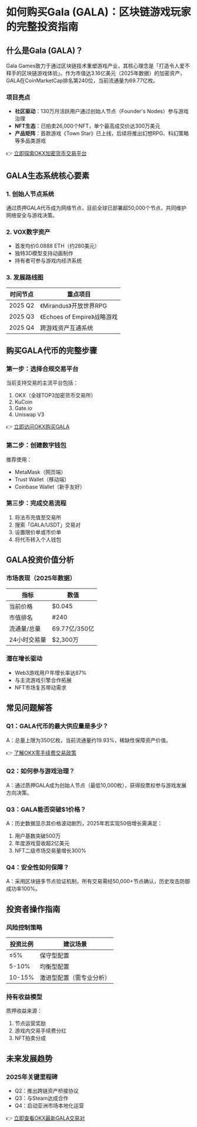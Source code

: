 # 如何购买Gala (GALA)：区块链游戏玩家的完整投资指南

## 什么是Gala (GALA)？

Gala Games致力于通过区块链技术重塑游戏产业，其核心理念是「打造令人爱不释手的区块链游戏体验」。作为市值达3.16亿美元（2025年数据）的加密资产，GALA在CoinMarketCap排名第240位，当前流通量为69.77亿枚。

### 项目亮点
- **社区驱动**：130万月活跃用户通过创始人节点（Founder's Nodes）参与游戏治理
- **NFT生态**：已拍卖26,000个NFT，单个最高成交价达300万美元
- **产品矩阵**：首款游戏《Town Star》已上线，后续将推出幻想RPG、科幻策略等多品类游戏

👉 [立即探索OKX加密货币交易平台](https://bit.ly/okx_welcome)

## GALA生态系统核心要素

### 1. 创始人节点系统
通过质押GALA代币成为网络节点，目前全球已部署超50,000个节点，共同维护网络安全与游戏决策。

### 2. VOX数字资产
- 首发均价0.0888 ETH（约280美元）
- 独特3D模型支持动画制作
- 持有者可参与游戏内经济系统

### 3. 发展路线图
| 时间节点 | 重点项目 |
|---------|---------|
| 2025 Q2 | 《Mirandus》开放世界RPG |
| 2025 Q3 | 《Echoes of Empire》战略游戏 |
| 2025 Q4 | 跨游戏资产互通系统 |

## 购买GALA代币的完整步骤

### 第一步：选择合规交易平台
当前支持交易的主流平台包括：
1. OKX（全球TOP3加密货币交易所）
2. KuCoin
3. Gate.io
4. Uniswap V3

👉 [立即访问OKX购买GALA](https://bit.ly/okx_welcome)

### 第二步：创建数字钱包
推荐使用：
- MetaMask（网页端）
- Trust Wallet（移动端）
- Coinbase Wallet（新手友好）

### 第三步：完成交易流程
1. 将法币充值至交易所
2. 搜索「GALA/USDT」交易对
3. 设置限价单或市价单
4. 将代币转入个人钱包

## GALA投资价值分析

### 市场表现（2025年数据）
| 指标 | 数值 |
|-----|-----|
| 当前价格 | $0.045 |
| 市值排名 | #240 |
| 流通量/总量 | 69.77亿/350亿 |
| 24小时交易量 | $2,300万 |

### 潜在增长驱动
- Web3游戏用户年增长率达87%
- 与主流游戏引擎合作拓展
- NFT市场复苏带动需求

## 常见问题解答

### Q1：GALA代币的最大供应量是多少？
A：总量上限为350亿枚，当前流通量约19.93%，稀缺性保障资产价值。

👉 [了解OKX零手续费交易政策](https://bit.ly/okx_welcome)

### Q2：如何参与游戏治理？
A：通过质押GALA成为创始人节点（最低10,000枚），获得投票权参与游戏发展方向决策。

### Q3：GALA能否突破$1价格？
A：历史数据显示其价格波动剧烈，2025年若实现50倍增长需满足：
1. 用户基数突破500万
2. 年度游戏营收超2亿美元
3. NFT二级市场交易量增长300%

### Q4：安全性如何保障？
A：采用区块链多节点验证机制，所有交易需经50,000+节点确认，历史攻击防御成功率100%。

## 投资者操作指南

### 风险控制策略
| 投资比例 | 建议场景 |
|---------|---------|
| ≤5% | 保守型配置 |
| 5-10% | 均衡型配置 |
| 10-15% | 激进型配置（需专业分析） |

### 持有收益模型
质押收益来源：
1. 节点运营奖励
2. 游戏内交易手续费分红
3. NFT拍卖分成

## 未来发展趋势

### 2025年关键里程碑
- Q2：推出跨链资产桥接协议
- Q3：与Steam达成合作
- Q4：启动亚洲市场本地化运营

👉 [立即查看OKX最新GALA交易对](https://bit.ly/okx_welcome)